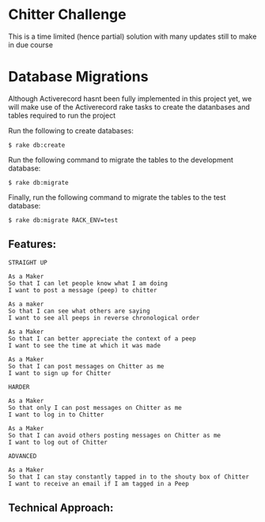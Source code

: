 Chitter Challenge
=================

This is a time limited (hence partial) solution with many updates still to make in due course 

Database Migrations
==================

Although Activerecord hasnt been fully implemented in this project yet, we will make use of the Activerecord rake tasks to create the datanbases and tables required to run the project

Run the following to create databases:

```$ rake db:create```

Run the following command to migrate the tables to the development database:

```$ rake db:migrate```

Finally, run the following command to migrate the tables to the test database:

```$ rake db:migrate RACK_ENV=test```



Features:
-------

```
STRAIGHT UP

As a Maker
So that I can let people know what I am doing  
I want to post a message (peep) to chitter

As a maker
So that I can see what others are saying  
I want to see all peeps in reverse chronological order

As a Maker
So that I can better appreciate the context of a peep
I want to see the time at which it was made

As a Maker
So that I can post messages on Chitter as me
I want to sign up for Chitter

HARDER

As a Maker
So that only I can post messages on Chitter as me
I want to log in to Chitter

As a Maker
So that I can avoid others posting messages on Chitter as me
I want to log out of Chitter

ADVANCED

As a Maker
So that I can stay constantly tapped in to the shouty box of Chitter
I want to receive an email if I am tagged in a Peep
```

Technical Approach:
-----


